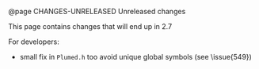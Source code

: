 @page CHANGES-UNRELEASED Unreleased changes 

This page contains changes that will end up in 2.7

For developers:
- small fix in `Plumed.h` too avoid unique global symbols (see \issue{549})


